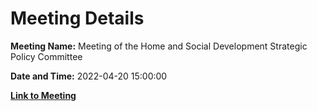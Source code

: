 # Meeting Details

**Meeting Name:** Meeting of the Home and Social Development Strategic Policy Committee

**Date and Time:** 2022-04-20 15:00:00

**[Link to Meeting](https://www.limerick.ie/council/whats-on/meeting-home-and-social-development-strategic-policy-committee-10)**
